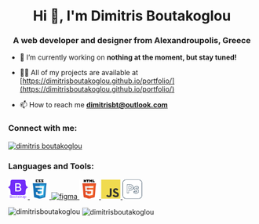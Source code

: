 <h1 align="center">Hi 👋, I'm Dimitris Boutakoglou</h1>
<h3 align="center">A web developer and designer from Alexandroupolis, Greece</h3>

- 🔭 I’m currently working on **nothing at the moment, but stay tuned!**

- 👨‍💻 All of my projects are available at [https://dimitrisboutakoglou.github.io/portfolio/](https://dimitrisboutakoglou.github.io/portfolio/)

- 📫 How to reach me **dimitrisbt@outlook.com**

<h3 align="left">Connect with me:</h3>
<p align="left">
<a href="https://linkedin.com/in/dimitris-boutakoglou" target="blank"><img align="center" src="https://raw.githubusercontent.com/rahuldkjain/github-profile-readme-generator/master/src/images/icons/Social/linked-in-alt.svg" alt="dimitris boutakoglou" height="30" width="40" /></a>
</p>

<h3 align="left">Languages and Tools:</h3>
<p align="left"> <a href="https://getbootstrap.com" target="_blank" rel="noreferrer"> <img src="https://raw.githubusercontent.com/devicons/devicon/master/icons/bootstrap/bootstrap-plain-wordmark.svg" alt="bootstrap" width="40" height="40"/> </a> <a href="https://www.w3schools.com/css/" target="_blank" rel="noreferrer"> <img src="https://raw.githubusercontent.com/devicons/devicon/master/icons/css3/css3-original-wordmark.svg" alt="css3" width="40" height="40"/> </a> <a href="https://www.figma.com/" target="_blank" rel="noreferrer"> <img src="https://www.vectorlogo.zone/logos/figma/figma-icon.svg" alt="figma" width="40" height="40"/> </a> <a href="https://www.w3.org/html/" target="_blank" rel="noreferrer"> <img src="https://raw.githubusercontent.com/devicons/devicon/master/icons/html5/html5-original-wordmark.svg" alt="html5" width="40" height="40"/> </a> <a href="https://developer.mozilla.org/en-US/docs/Web/JavaScript" target="_blank" rel="noreferrer"> <img src="https://raw.githubusercontent.com/devicons/devicon/master/icons/javascript/javascript-original.svg" alt="javascript" width="40" height="40"/> </a> <a href="https://www.photoshop.com/en" target="_blank" rel="noreferrer"> <img src="https://raw.githubusercontent.com/devicons/devicon/master/icons/photoshop/photoshop-line.svg" alt="photoshop" width="40" height="40"/> </a> </p>

<p><img align="left" src="https://github-readme-stats.vercel.app/api/top-langs?username=dimitrisboutakoglou&show_icons=true&locale=en&layout=compact" alt="dimitrisboutakoglou" /></p>

<p>&nbsp;<img align="center" src="https://github-readme-stats.vercel.app/api?username=dimitrisboutakoglou&show_icons=true&locale=en" alt="dimitrisboutakoglou" /></p>
